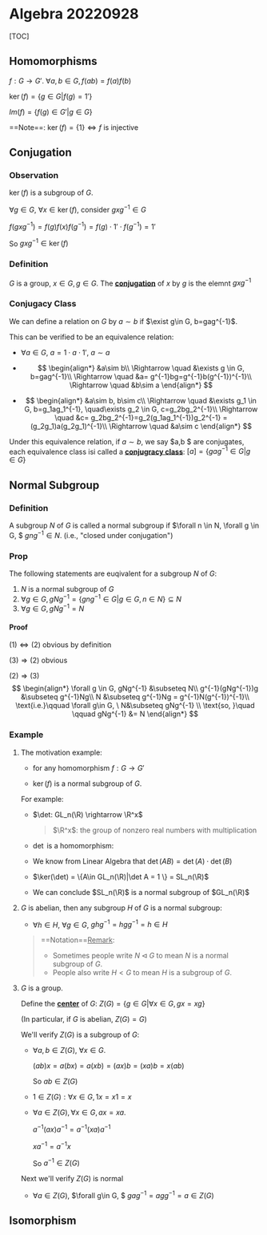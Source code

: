 # Algebra 20220928

[TOC]

## Homomorphisms

$f: G\rightarrow G'$.    $\forall a,b\in G, f(ab)=f(a)f(b)$

$\ker (f) = \{g\in G|f(g)=1'\}$

$Im(f)=\{f(g)\in G'|g\in G\}$

==Note==: $\ker (f)=\{1\}\iff f \text{ is injective}$



## Conjugation

### Observation

$\ker(f)$ is a subgroup of $G$.

$\forall g \in G$,  $\forall x \in \ker(f)$, consider $gxg^{-1}\in G$

$f(gxg^{-1}) = f(g)f(x)f(g^{-1}) = f(g)\cdot 1'\cdot f(g^{-1}) = 1'$

So $gxg^{-1}\in \ker(f)$

### Definition

$G$ is a group, $x\in G, g\in G.$  The <u>**conjugation**</u> of $x$ by $g$ is the elemnt $gxg^{-1}$

### Conjugacy Class

We can define a relation on $G$ by $a\sim b$ if $\exist g\in G, b=gag^{-1}$. 

This can be verified to be an equivalence relation:

* $\forall a\in G,\ a = 1\cdot a \cdot 1',\ a\sim a$

* $$
    \begin{align*}
    &a\sim b\\
    \Rightarrow \quad &\exists g \in G, b=gag^{-1}\\
    \Rightarrow \quad   &a= g^{-1}bg=g^{-1}b(g^{-1})^{-1}\\
    \Rightarrow \quad   &b\sim a
    \end{align*}
    $$

* $$
    \begin{align*}
    &a\sim b, b\sim c\\
    \Rightarrow \quad  &\exists g_1 \in G, b=g_1ag_1^{-1}, \quad\exists g_2 \in G, c=g_2bg_2^{-1}\\
    \Rightarrow \quad  &c= g_2bg_2^{-1}=g_2(g_1ag_1^{-1})g_2^{-1} = (g_2g_1)a(g_2g_1)^{-1}\\
    \Rightarrow \quad   &a\sim c
    \end{align*}
    $$

Under this equivalence relation, if $a\sim b$, we say $a,b $ are conjugates, each equivalence class isi called a **<u>conjugracy class</u>**: $[a]=\{gag^{-1}\in G|g\in G\}$



## Normal Subgroup

### Definition

A subgroup $N$ of $G$ is called a normal subgroup if $\forall n \in N, \forall g \in G, $   $gng^{-1}\in N$.  (i.e., "closed under conjugation")

### Prop

The following statements are euqivalent for a subgroup $N$ of $G$:

1. $N$ is a normal subgroup of $G$
2. $\forall g\in G, gNg^{-1}=\{gng^{-1}\in G|g\in G, n\in N  \}\subseteq N$
3. $\forall g\in G, gNg^{-1}=N$

#### Proof

$(1)\iff(2)$ obvious by definition

$(3)\Rightarrow (2)$ obvious

$(2)\Rightarrow(3)$  
$$
\begin{align*}
\forall g \in G, gNg^{-1} &\subseteq N\\
g^{-1}(gNg^{-1})g &\subseteq g^{-1}Ng\\
N &\subseteq g^{-1}Ng = g^{-1}N(g^{-1})^{-1}\\
\text{i.e.}\qquad \forall g\in G, \ N&\subseteq gNg^{-1} \\
\text{so,  }\quad \qquad gNg^{-1} &= N
\end{align*}
$$

### Example

1. The motivation example:

    * for any homomorphism $f:G\rightarrow G'$

    * $\ker(f)$ is a normal subgroup of $G$.

    For example:

    * $\det: GL_n(\R) \rightarrow \R^x$

        > $\R^x$: the group of nonzero real numbers with multiplication

    * $\det$ is a homomorphism:

    * We know from Linear Algebra that $\det (AB) = \det(A)\cdot \det(B)$

    * $\ker(\det) = \{A\in GL_n(\R)|\det A = 1 \} = SL_n(\R)$

    * We can conclude $SL_n(\R)$ is a normal subgroup of $GL_n(\R)$

2. $G$ is abelian, then any subgroup $H$ of $G$ is a normal subgroup:

    * $\forall h \in H$,  $\forall g \in G$,  $ghg^{-1}=hgg^{-1}=h\in H$

    > ==Notation==<u>Remark</u>: 
    >
    > * Sometimes people write $N\lhd G$  to mean $N$ is a normal subgroup of $G$.
    > * People also write $H < G$ to mean $H$ is a subgroup of $G$.

3. $G$ is a group. 

    Define the <u>**center**</u> of $G$:  $Z(G)=\{ g\in G|\forall x\in G, gx=xg \}$

    (In particular, if $G$ is abelian, $Z(G)=G$)

    We'll verify $Z(G)$ is a subgroup of $G$:

    * $\forall a,b\in Z(G)$,  $\forall x\in G$. 

        $(ab)x = a(bx)=a(xb)=(ax)b=(xa)b = x(ab)$

        So $ab\in Z(G)$

    * $1\in Z(G): \forall x\in G, 1x = x1 = x$
    
    * $\forall a \in Z(G), \forall x\in G, ax = xa$.
    
        $a^{-1}(ax)a^{-1} = a^{-1}(xa)a^{-1}$
    
        $xa^{-1}=a^{-1}x$
    
        So $a^{-1}\in Z(G)$
    
    Next we'll verify $Z(G)$ is normal
    
    * $\forall a\in Z(G)$,  $\forall g\in G, $ $gag^{-1} = agg^{-1} = a\in Z(G)$



## Isomorphism





​     